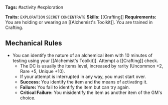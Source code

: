 **Tags:** #activity #exploration 

**Traits:** `EXPLORATION` `SECRET` `CONCENTRATE`
**Skills:** [[Crafting]]
**Requirements:** You are holding or wearing an [[Alchemist's Toolkit]]. You are trained in Crafting.

## Mechanical Rules

- You can identify the nature of an alchemical item with 10 minutes of testing using your [[Alchemist's Toolkit]]. Attempt a [[Crafting]] check.
	- The DC is usually the items level, increased by rarity (Uncommon +2, Rare +5, Unique +10).
	- If your attempt is interrupted in any way, you must start over.  
	- **Success:** You identify the item and the means of activating it.  
	- **Failure:** You fail to identify the item but can try again.  
	- **Critical Failure:** You misidentify the item as another item of the GM's choice.
